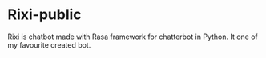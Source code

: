 # Rixi-public
Rixi is chatbot made with Rasa framework for chatterbot in Python. It one of my favourite created bot.
